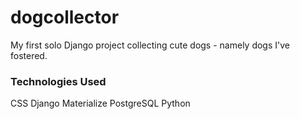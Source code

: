 # dogcollector
My first solo Django project collecting cute dogs - namely dogs I've fostered.

### Technologies Used
CSS
Django
Materialize
PostgreSQL
Python